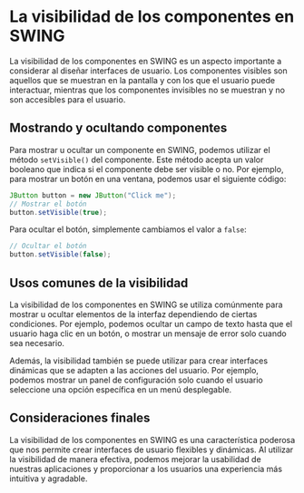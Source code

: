 # La visibilidad de los componentes en SWING

La visibilidad de los componentes en SWING es un aspecto importante a considerar al diseñar interfaces de usuario. Los
componentes visibles son aquellos que se muestran en la pantalla y con los que el usuario puede interactuar, mientras
que los componentes invisibles no se muestran y no son accesibles para el usuario.

## Mostrando y ocultando componentes

Para mostrar u ocultar un componente en SWING, podemos utilizar el método `setVisible()` del componente. Este método
acepta un valor booleano que indica si el componente debe ser visible o no. Por ejemplo, para mostrar un botón en una
ventana, podemos usar el siguiente código:

```java
JButton button = new JButton("Click me");
// Mostrar el botón
button.setVisible(true);
```

Para ocultar el botón, simplemente cambiamos el valor a `false`:

```java
// Ocultar el botón
button.setVisible(false);
```

## Usos comunes de la visibilidad

La visibilidad de los componentes en SWING se utiliza comúnmente para mostrar u ocultar elementos de la interfaz
dependiendo de ciertas condiciones. Por ejemplo, podemos ocultar un campo de texto hasta que el usuario haga clic en
un botón, o mostrar un mensaje de error solo cuando sea necesario.

Además, la visibilidad también se puede utilizar para crear interfaces dinámicas que se adapten a las acciones del
usuario. Por ejemplo, podemos mostrar un panel de configuración solo cuando el usuario seleccione una opción específica
en un menú desplegable.

## Consideraciones finales

La visibilidad de los componentes en SWING es una característica poderosa que nos permite crear interfaces de usuario
flexibles y dinámicas. Al utilizar la visibilidad de manera efectiva, podemos mejorar la usabilidad de nuestras
aplicaciones y proporcionar a los usuarios una experiencia más intuitiva y agradable.